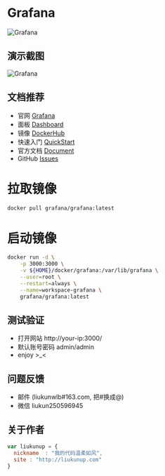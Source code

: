 # Grafana
![Grafana](https://grafana.com/static/assets/internal/grafana_logo-web-dark.svg)

## 演示截图
![Grafana](https://grafana.com/products/assets/homepage_visual_2.png)

## 文档推荐
* 官网 [Grafana](https://grafana.com/)
* 面板 [Dashboard](https://grafana.com/grafana/dashboards/)
* 镜像 [DockerHub](https://hub.docker.com/u/grafana)
* 快速入门 [QuickStart](https://grafana.com/docs/grafana/latest/getting-started/)
* 官方文档 [Document](https://grafana.com/docs/)
* GitHub [Issues](https://github.com/grafana/grafana/issues)

# 拉取镜像
``` bash
docker pull grafana/grafana:latest
```

# 启动镜像
``` bash
docker run -d \
    -p 3000:3000 \
    -v ${HOME}/docker/grafana:/var/lib/grafana \
    --user=root \
    --restart=always \
    --name=workspace-grafana \
    grafana/grafana:latest
```

## 测试验证
* 打开网站 http://your-ip:3000/
* 默认账号密码 admin/admin
* enjoy >_<

## 问题反馈
* 邮件 (liukunwlb#163.com, 把#换成@)
* 微信 liukun250596945

## 关于作者
``` javascript
var liukunup = {
  nickname  : "我的代码温柔如风",
  site : "http://liukunup.com"
}
```